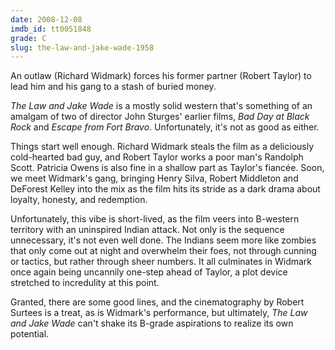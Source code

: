 ```yaml
---
date: 2008-12-08
imdb_id: tt0051848
grade: C
slug: the-law-and-jake-wade-1958
---
```


An outlaw (Richard Widmark) forces his former partner (Robert Taylor) to lead him and his gang to a stash of buried money.

_The Law and Jake Wade_ is a mostly solid western that's something of an amalgam of two of director John Sturges' earlier films, <span data-imdb-id="tt0047849">_Bad Day at Black Rock_</span> and <span data-imdb-id="tt0045737">_Escape from Fort Bravo_</span>. Unfortunately, it's not as good as either.

Things start well enough. Richard Widmark steals the film as a deliciously cold-hearted bad guy, and Robert Taylor works a poor man's Randolph Scott. Patricia Owens is also fine in a shallow part as Taylor's fiancée. Soon, we meet Widmark's gang, bringing Henry Silva, Robert Middleton and DeForest Kelley into the mix as the film hits its stride as a dark drama about loyalty, honesty, and redemption.

Unfortunately, this vibe is short-lived, as the film veers into B-western territory with an uninspired Indian attack. Not only is the sequence unnecessary, it's not even well done. The Indians seem more like zombies that only come out at night and overwhelm their foes, not through cunning or tactics, but rather through sheer numbers. It all culminates in Widmark once again being uncannily one-step ahead of Taylor, a plot device stretched to incredulity at this point.

Granted, there are some good lines, and the cinematography by Robert Surtees is a treat, as is Widmark's performance, but ultimately, _The Law and Jake Wade_ can't shake its B-grade aspirations to realize its own potential.
